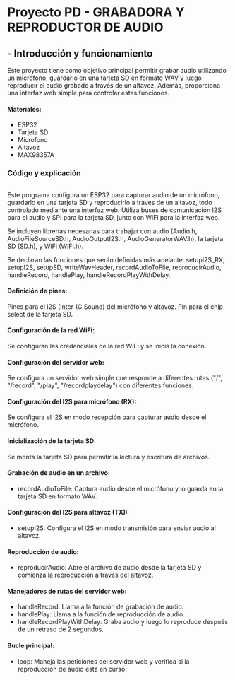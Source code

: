 # Proyecto PD - GRABADORA Y REPRODUCTOR DE AUDIO

## - Introducción y funcionamiento 
Este proyecto tiene como objetivo principal permitir grabar audio utilizando un micrófono, guardarlo en una tarjeta SD en formato WAV y luego reproducir el audio grabado a través de un altavoz. Además, proporciona una interfaz web simple para controlar estas funciones.

#### Materiales:
- ESP32
- Tarjeta SD
- Microfono
- Altavoz 
- MAX98357A 


### Código y explicación 
```c++

```
Este programa configura un ESP32 para capturar audio de un micrófono, guardarlo en una tarjeta SD y reproducirlo a través de un altavoz, todo controlado mediante una interfaz web. Utiliza buses de comunicación I2S para el audio y SPI para la tarjeta SD, junto con WiFi para la interfaz web.

Se incluyen librerías necesarias para trabajar con audio (Audio.h, AudioFileSourceSD.h, AudioOutputI2S.h, AudioGeneratorWAV.h), la tarjeta SD (SD.h), y WiFi (WiFi.h).

Se declaran las funciones que serán definidas más adelante: setupI2S_RX, setupI2S, setupSD, writeWavHeader, recordAudioToFile, reproducirAudio, handleRecord, handlePlay, handleRecordPlayWithDelay.
#### Definición de pines:
Pines para el I2S (Inter-IC Sound) del micrófono y altavoz.
Pin para el chip select de la tarjeta SD.

#### Configuración de la red WiFi:
Se configuran las credenciales de la red WiFi y se inicia la conexión.

#### Configuración del servidor web:
Se configura un servidor web simple que responde a diferentes rutas ("/", "/record", "/play", "/recordplaydelay") con diferentes funciones.

#### Configuración del I2S para micrófono (RX):
Se configura el I2S en modo recepción para capturar audio desde el micrófono.

#### Inicialización de la tarjeta SD:
Se monta la tarjeta SD para permitir la lectura y escritura de archivos.

#### Grabación de audio en un archivo:
- recordAudioToFile: Captura audio desde el micrófono y lo guarda en la tarjeta SD en formato WAV.
  
#### Configuración del I2S para altavoz (TX):
- setupI2S: Configura el I2S en modo transmisión para enviar audio al altavoz.

#### Reproducción de audio:
 - reproducirAudio: Abre el archivo de audio desde la tarjeta SD y comienza la reproducción a través del altavoz.
   
#### Manejadores de rutas del servidor web:

- handleRecord: Llama a la función de grabación de audio.
- handlePlay: Llama a la función de reproducción de audio.
- handleRecordPlayWithDelay: Graba audio y luego lo reproduce después de un retraso de 2 segundos.

#### Bucle principal:
- loop: Maneja las peticiones del servidor web y verifica si la reproducción de audio está en curso.



